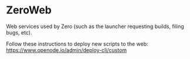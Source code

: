 # ZeroWeb
Web services used by Zero (such as the launcher requesting builds, filing bugs, etc).

Follow these instructions to deploy new scripts to the web:
https://www.openode.io/admin/deploy-cli/custom
